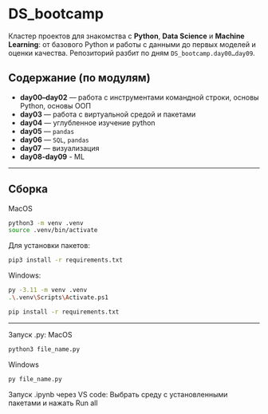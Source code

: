 # DS_bootcamp

Кластер проектов для знакомства с **Python**, **Data Science** и **Machine Learning**: от базового Python и работы с данными до первых моделей и оценки качества. Репозиторий разбит по дням `DS_bootcamp.day00…day09`.

## Содержание (по модулям)
- **day00–day02** — работа с инструментами командной строки, основы Python, основы ООП 
- **day03** — работа с виртуальной средой и пакетами
- **day04** — углубленное изучение python
- **day05** — `pandas` 
- **day06** — `SQL`, `pandas`
- **day07** — визуализация
- **day08-day09** - ML
---

## Сборка
MacOS
```bash
python3 -m venv .venv
source .venv/bin/activate
```
Для установки пакетов:
```bash
pip3 install -r requirements.txt
```
Windows:
```bash
py -3.11 -m venv .venv
.\.venv\Scripts\Activate.ps1
```
```bash
pip install -r requirements.txt
```
---
Запуск .py:
MacOS
```bash
python3 file_name.py 
```
Windows
```bash
py file_name.py 
```
Запуск .ipynb через VS code:
Выбрать среду с установленными пакетами и нажать Run all
